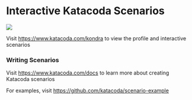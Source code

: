 # Interactive Katacoda Scenarios

[![](http://shields.katacoda.com/katacoda/kondra/count.svg)](https://www.katacoda.com/kondra "Get your profile on Katacoda.com")

Visit https://www.katacoda.com/kondra to view the profile and interactive scenarios

### Writing Scenarios
Visit https://www.katacoda.com/docs to learn more about creating Katacoda scenarios

For examples, visit https://github.com/katacoda/scenario-example
